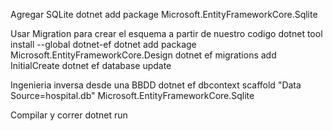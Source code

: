 
Agregar SQLite
dotnet add package Microsoft.EntityFrameworkCore.Sqlite


Usar Migration para crear el esquema a partir de nuestro codigo
dotnet tool install --global dotnet-ef
dotnet add package Microsoft.EntityFrameworkCore.Design
dotnet ef migrations add InitialCreate
dotnet ef database update


Ingenieria inversa desde una BBDD
dotnet ef dbcontext scaffold "Data Source=hospital.db" Microsoft.EntityFrameworkCore.Sqlite

Compilar y correr
dotnet run

